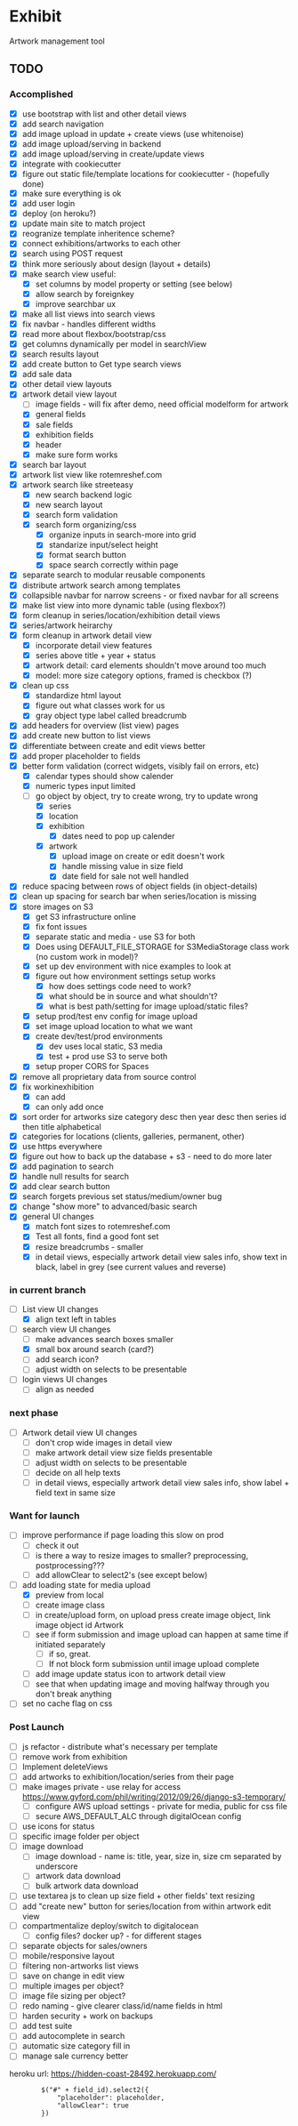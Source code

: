 # Exhibit

Artwork management tool

## TODO

### Accomplished

- [X] use bootstrap with list and other detail views
- [X] add search navigation
- [X] add image upload in update + create views (use whitenoise)
- [X] add image upload/serving in backend
- [X] add image upload/serving in create/update views
- [X] integrate with cookiecutter
- [X] figure out static file/template locations for cookiecutter - (hopefully done)
- [X] make sure everything is ok
- [X] add user login
- [X] deploy (on heroku?)
- [X] update main site to match project
- [X] reogranize template inheritence scheme?
- [X] connect exhibitions/artworks to each other
- [X] search using POST request
- [X] think more seriously about design (layout + details)
- [X] make search view useful:
  - [X] set columns by model property or setting (see below)
  - [X] allow search by foreignkey
  - [X] improve searchbar ux
- [X] make all list views into search views
- [X] fix navbar - handles different widths
- [X] read more about flexbox/bootstrap/css
- [X] get columns dynamically per model in searchView
- [X] search results layout
- [X] add create button to Get type search views
- [X] add sale data
- [X] other detail view layouts
- [X] artwork detail view layout
  - [ ] image fields - will fix after demo, need official modelform for artwork
  - [X] general fields
  - [X] sale fields
  - [X] exhibition fields
  - [X] header
  - [X] make sure form works
- [X] search bar layout
- [X] artwork list view like rotemreshef.com
- [X] artwork search like streeteasy
  - [X] new search backend logic
  - [X] new search layout
  - [X] search form validation
  - [X] search form organizing/css
    - [X] organize inputs in search-more into grid
    - [X] standarize input/select height
    - [X] format search button
    - [X] space search correctly within page
- [X] separate search to modular reusable components
- [X] distribute artwork search among templates
- [X] collapsible navbar for narrow screens - or fixed navbar for all screens
- [X] make list view into more dynamic table (using flexbox?)
- [X] form cleanup in series/location/exhibition detail views
- [X] series/artwork heirarchy
- [X] form cleanup in artwork detail view
  - [X] incorporate detail view features
  - [X] series above title + year + status
  - [X] artwork detail: card elements shouldn't move around too much
  - [X] model: more size category options, framed is checkbox (?)
- [X] clean up css
  - [X] standardize html layout
  - [X] figure out what classes work for us
  - [X] gray object type label called breadcrumb
- [X] add headers for overview (list view) pages
- [X] add create new button to list views
- [X] differentiate between create and edit views better
- [X] add proper placeholder to fields
- [X] better form validation (correct widgets, visibly fail on errors, etc)
  - [X] calendar types should show calender
  - [X] numeric types input limited
  - [ ] go object by object, try to create wrong, try to update wrong
    - [X] series
    - [X] location
    - [X] exhibition
      - [X] dates need to pop up calender
    - [X] artwork
      - [X] upload image on create or edit doesn't work
      - [X] handle missing value in size field
      - [X] date field for sale not well handled
- [X] reduce spacing between rows of object fields (in object-details)
- [X] clean up spacing for search bar when series/location is missing
- [X] store images on S3
  - [X] get S3 infrastructure online
  - [X] fix font issues
  - [X] separate static and media - use S3 for both
  - [X] Does using DEFAULT_FILE_STORAGE for S3MediaStorage class work (no custom work in model)?
  - [X] set up dev environment with nice examples to look at
  - [X] figure out how environment settings setup works
    - [X] how does settings code need to work?
    - [X] what should be in source and what shouldn't?
    - [X] what is best path/setting for image upload/static files?
  - [X] setup prod/test env config for image upload
  - [X] set image upload location to what we want
  - [X] create dev/test/prod environments
    - [X] dev uses local static, S3 media
    - [X] test + prod use S3 to serve both
  - [X] setup proper CORS for Spaces
- [X] remove all proprietary data from source control
- [X] fix workinexhibition
  - [X] can add
  - [X] can only add once
- [X] sort order for artworks size category desc then year desc then series id then title alphabetical
- [X] categories for locations (clients, galleries, permanent, other)
- [X] use https everywhere
- [X] figure out how to back up the database + s3 - need to do more later
- [X] add pagination to search
- [X] handle null results for search
- [X] add clear search button
- [X] search forgets previous set status/medium/owner bug
- [X] change "show more" to advanced/basic search
- [X] general UI changes
  - [X] match font sizes to rotemreshef.com
  - [X] Test all fonts, find a good font set
  - [X] resize breadcrumbs - smaller
  - [X] in detail views, especially artwork detail view sales info, show text in black, label in grey (see current values and reverse)

### in current branch

- [ ] List view UI changes
  - [X] align text left in tables
- [ ] search view UI changes
  - [ ] make advances search boxes smaller
  - [X] small box around search (card?)
  - [ ] add search icon?
  - [ ] adjust width on selects to be presentable
- [ ] login views UI changes
  - [ ] align as needed

### next phase

- [ ] Artwork detail view UI changes
  - [ ] don't crop wide images in detail view
  - [ ] make artwork detail view size fields presentable
  - [ ] adjust width on selects to be presentable
  - [ ] decide on all help texts
  - [ ] in detail views, especially artwork detail view sales info, show label + field text in same size

### Want for launch

- [ ] improve performance if page loading this slow on prod
  - [ ] check it out
  - [ ] is there a way to resize images to smaller? preprocessing, postprocessing???
  - [ ] add allowClear to select2's (see except below)
- [ ] add loading state for media upload
  - [X] preview from local
  - [ ] create image class
  - [ ] in create/upload form, on upload press create image object, link image object id Artwork
  - [ ] see if form submission and image upload can happen at same time if initiated separately
    - [ ] if so, great.
    - [ ] If not block form submission until image upload complete
  - [ ] add image update status icon to artwork detail view
  - [ ] see that when updating image and moving halfway through you don't break anything
- [ ] set no cache flag on css

### Post Launch

- [ ] js refactor - distribute what's necessary per template
- [ ] remove work from exhibition
- [ ] Implement deleteViews
- [ ] add artworks to exhibition/location/series from their page
- [ ] make images private - use relay for access <https://www.gyford.com/phil/writing/2012/09/26/django-s3-temporary/>
  - [ ] configure AWS upload settings - private for media, public for css file
  - [ ] secure AWS_DEFAULT_ALC through digitalOcean config
- [ ] use icons for status
- [ ] specific image folder per object
- [ ] image download
  - [ ] image download - name is: title, year, size in, size cm separated by underscore
  - [ ] artwork data download
  - [ ] bulk artwork data download
- [ ] use textarea js to clean up size field + other fields' text resizing
- [ ] add "create new" button for series/location from within artwork edit view
- [ ] compartmentalize deploy/switch to digitalocean
  - [ ] config files? docker up? - for different stages
- [ ] separate objects for sales/owners
- [ ] mobile/responsive layout
- [ ] filtering non-artworks list views
- [ ] save on change in edit view
- [ ] multiple images per object?
- [ ] image file sizing per object?
- [ ] redo naming - give clearer class/id/name fields in html
- [ ] harden security + work on backups
- [ ] add test suite
- [ ] add autocomplete in search
- [ ] automatic size category fill in
- [ ] manage sale currency better

heroku url: <https://hidden-coast-28492.herokuapp.com/>

```
        $("#" + field_id).select2({
            "placeholder": placeholder,
            "allowClear": true
        })
```
